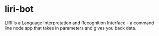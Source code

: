 # liri-bot
LIRI is a Language Interpretation and Recognition Interface - a command line node app that takes in parameters and gives you back data.

